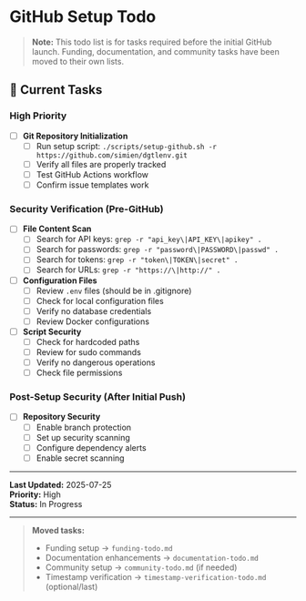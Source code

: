 # GitHub Setup Todo

> **Note:** This todo list is for tasks required before the initial GitHub launch. Funding, documentation, and community tasks have been moved to their own lists.

## 🎯 Current Tasks

### High Priority
- [ ] **Git Repository Initialization**
  - [ ] Run setup script: `./scripts/setup-github.sh -r https://github.com/simien/dgtlenv.git`
  - [ ] Verify all files are properly tracked
  - [ ] Test GitHub Actions workflow
  - [ ] Confirm issue templates work

### Security Verification (Pre-GitHub)
- [ ] **File Content Scan**
  - [ ] Search for API keys: `grep -r "api_key\|API_KEY\|apikey" .`
  - [ ] Search for passwords: `grep -r "password\|PASSWORD\|passwd" .`
  - [ ] Search for tokens: `grep -r "token\|TOKEN\|secret" .`
  - [ ] Search for URLs: `grep -r "https://\|http://" .`
- [ ] **Configuration Files**
  - [ ] Review `.env` files (should be in .gitignore)
  - [ ] Check for local configuration files
  - [ ] Verify no database credentials
  - [ ] Review Docker configurations
- [ ] **Script Security**
  - [ ] Check for hardcoded paths
  - [ ] Review for sudo commands
  - [ ] Verify no dangerous operations
  - [ ] Check file permissions

### Post-Setup Security (After Initial Push)
- [ ] **Repository Security**
  - [ ] Enable branch protection
  - [ ] Set up security scanning
  - [ ] Configure dependency alerts
  - [ ] Enable secret scanning

---

**Last Updated:** 2025-07-25  
**Priority:** High  
**Status:** In Progress

---

> **Moved tasks:**
> - Funding setup → `funding-todo.md`
> - Documentation enhancements → `documentation-todo.md`
> - Community setup → `community-todo.md` (if needed)
> - Timestamp verification → `timestamp-verification-todo.md` (optional/last) 